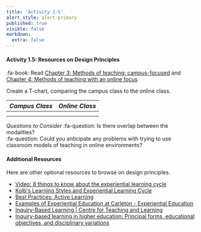 ```yaml
---
title: 'Activity 1-5'
alert_style: alert-primary
published: true
visible: false
markdown:
  extra: false
---
```


#### Activity 1.5: Resources on Design Principles

:fa-book: Read [Chapter 3: Methods of teaching: campus-focused](https://pressbooks.bccampus.ca/teachinginadigitalagev2/part/chapter-4-methods-of-teaching/) and [Chapter 4: Methods of teaching with an online focus](https://pressbooks.bccampus.ca/teachinginadigitalagev2/part/chapter-6-models-for-designing-teaching-and-learning/)

Create a T-chart, comparing the campus class to the online class.  

| *Campus Class* | *Online Class* |
|----------------|----------------|
|                |                |
|                |                |

*Questions to Consider*
:fa-question: Is there overlap between the modalities?  
:fa-question: Could you anticipate any problems with trying to use classroom models of teaching in online environments?


#### Additional Resources
Here are other optional resources to browse on design principles.

- [Video: 8 things to know about the experiential learning cycle](https://learningfromexperience.com/themes/experiential-learning-theory-videos/)
- [Kolb's Learning Styles and Experiential Learning Cycle](https://www.simplypsychology.org/learning-kolb.html)
- [Best Practices: Active Learning](https://www.nyu.edu/faculty/teaching-and-learning-resources/strategies-for-teaching-with-tech/best-practices-active-learning.html)
-  [Examples of Experiential Education at Carleton - Experiential Education](https://carleton.ca/experientialeducation/137-2/)
- [Inquiry-Based Learning \| Centre for Teaching and Learning](https://www.queensu.ca/ctl/teaching-support/instructional-strategies/inquiry-based-learning)
- [Inquiry-based learning in higher education: Principal forms, educational objectives, and disciplinary variations](https://www.researchgate.net/publication/239800379_Inquiry-based_learning_in_higher_education_Principal_forms_educational_objectives_and_disciplinary_variations)
